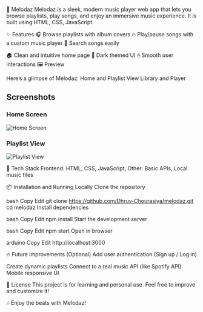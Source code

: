 
🎵 Melodaz
Melodaz is a sleek, modern music player web app that lets you browse playlists, play songs, and enjoy an immersive music experience.
It is built using HTML, CSS, JavaScript.

✨ Features
🎧 Browse playlists with album covers
🔥 Play/pause songs with a custom music player
🔎 Search songs easily


🏠 Clean and intuitive home page
🖤 Dark themed UI
🖱 Smooth user interactions
🖼 Preview

Here’s a glimpse of Melodaz:
Home and Playlist View
Library and Player


## Screenshots

### Home Screen
![Home Screen](./screenshots/home.png)

### Playlist View
![Playlist View](./screenshots/playlist.png)


🚀 Tech Stack
Frontend: HTML, CSS, JavaScript,
Other: Basic APIs, Local music files

📦 Installation and Running Locally
Clone the repository

bash
Copy
Edit
git clone https://github.com/Dhruv-Chourasiya/melodaz.git
cd melodaz
Install dependencies

bash
Copy
Edit
npm install
Start the development server

bash
Copy
Edit
npm start
Open in browser

arduino
Copy
Edit
http://localhost:3000


🔥 Future Improvements (Optional)
Add user authentication (Sign up / Log in)

Create dynamic playlists
Connect to a real music API (like Spotify API)
Mobile responsive UI


📄 License
This project is for learning and personal use.
Feel free to improve and customize it!

🎶 Enjoy the beats with Melodaz!